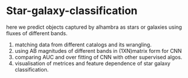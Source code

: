 # Star-galaxy-classification
here we predict objects captured by alhambra as stars or galaxies using fluxes of different bands.
1. matching data from different catalogs and its wrangling.
2. using AB magnitudes of different bands in (1XN)matrix form for CNN
3. comparing AUC and over fitting of CNN with other supervised algos.
4. visualisation of metrices and feature dependence of star galaxy classification.
 
